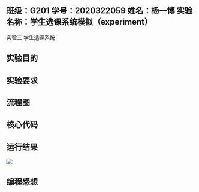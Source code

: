 ## 班级：G201  学号：2020322059  姓名：杨一博  实验名称：学生选课系统模拟（experiment）
实验三 学生选课系统

## 实验目的

## 实验要求
## 流程图
## 核心代码
## 运行结果
![](url="桌面\微信图片_20201029123942.png") 
## 编程感想


